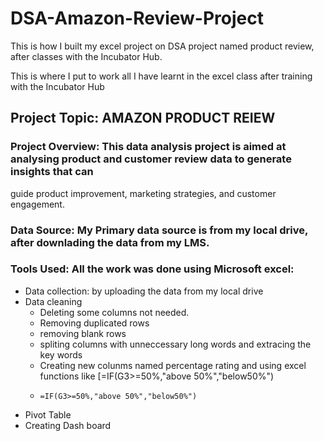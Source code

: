 # DSA-Amazon-Review-Project
This is how I built my excel project on DSA project named product review, after classes with the Incubator Hub.

This is where I put to work all I have learnt in the excel class after training with the Incubator Hub

## Project Topic: AMAZON PRODUCT REIEW

### Project Overview: This data analysis project is aimed at analysing product and customer review data to generate insights that can
guide product improvement, marketing strategies, and customer engagement.

### Data Source: My Primary data source is from my local drive, after downlading the data from my LMS.

### Tools Used: All the work was done using Microsoft excel:
 - Data collection: by uploading the data from my local drive
 - Data cleaning
   - Deleting some columns not needed.
   - Removing duplicated rows
   - removing blank rows
   - spliting columns with unneccessary long words and extracing the key words
   - Creating new colunms named percentage rating and using excel functions like [=IF(G3>=50%,"above 50%","below50%")
   - ``` excel function
     =IF(G3>=50%,"above 50%","below50%")
     ```
 - Pivot Table
 - Creating Dash board  
